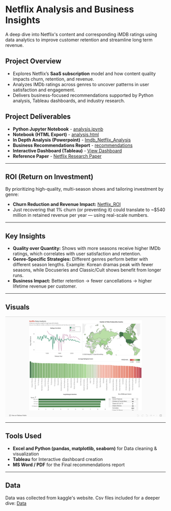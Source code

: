 # Netflix Analysis and Business Insights
A deep dive into Netflix's content and corresponding iMDB ratings using data analytics to improve customer retention and streamline long term revenue.

## Project Overview

-  Explores Netflix’s **SaaS subscription** model and how content quality impacts churn, retention, and revenue.  
- Analyzes IMDb ratings across genres to uncover patterns in user satisfaction and engagement.  
-  Delivers business-focused recommendations supported by Python analysis, Tableau dashboards, and industry research.


  ## Project Deliverables
  
- **Python Jupyter Notebook** - [analysis.ipynb](notebooks/Netflix_Portifolio.ipynb)  
- **Notebook (HTML Export)** - [analysis.html](notebooks/Netflix_Portifolio.html)
- **In Depth Analysis (Powerpoint)** - [Imdb_Netflix_Analysis](reports/Imdb_Netflix_Analysis.pptx)
- **Business Recommendations Report** - [recommendations](reports/recommendation.pdf)  
- **Interactive Dashboard (Tableau)** - [View Dashboard](https://public.tableau.com/shared/M2N53BDWP?:display_count=n&:origin=viz_share_link)  
- **Reference Paper** - [Netflix Research Paper](reports/paper)  


---

##  ROI (Return on Investment)  

By prioritizing high-quality, multi-season shows and tailoring investment by genre:  
- **Churn Reduction and Revenue Impact:** [Netflix_ROI](reports/Netflix_ROI.pdf)
- Just recovering that 1% churn (or preventing it) could translate to ~$540 million in retained revenue per year — using real-scale numbers.


---

##  Key Insights  

- **Quality over Quantity:** Shows with more seasons receive higher IMDb ratings, which correlates with user satisfaction and retention.  
- **Genre-Specific Strategies:** Different genres perform better with different season lengths. Example: Korean dramas peak with fewer seasons, while Docuseries and Classic/Cult shows benefit from longer runs.  
- **Business Impact:** Better retention → fewer cancellations → higher lifetime revenue per customer.  

---

## Visuals  

![Dashboard Screenshot](visuals/Dashboard.png)  

---


## Tools Used  

- **Excel and Python (pandas, matplotlib, seaborn)** for Data cleaning & visualization  
- **Tableau** for Interactive dashboard creation  
- **MS Word / PDF** for the Final recommendations report  

---

## Data
Data was collected from kaggle's website. Csv files included for a deeper dive:
[Data](Data)



